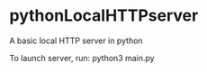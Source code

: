 # pythonLocalHTTPserver
A basic local HTTP server in python

To launch server, run:
python3 main.py
